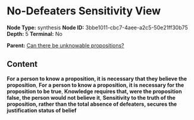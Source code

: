 # No-Defeaters Sensitivity View

**Node Type:** synthesis
**Node ID:** 3bbe1011-cbc7-4aee-a2c5-50e21ff30b75
**Depth:** 5
**Terminal:** No

**Parent:** [Can there be unknowable propositions?](can-there-be-unknowable-propositions-antithesis-4585ab7b-d08a-45b5-b5fc-3baa88df5180.md)

## Content

**For a person to know a proposition, it is necessary that they believe the proposition**, **For a person to know a proposition, it is necessary for the proposition to be true**, **Knowledge requires that, were the proposition false, the person would not believe it**, **Sensitivity to the truth of the proposition, rather than the total absence of defeaters, secures the justification status of belief**
